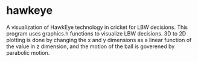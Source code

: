 # hawkeye

A visualization of HawkEye technology in cricket for LBW decisions. 
This program uses graphics.h functions to visualize LBW decisions. 3D to 2D plotting is done by changing the x and y dimensions as a linear function of the value in z dimension, and the motion of the ball is goverened by
parabolic motion.
